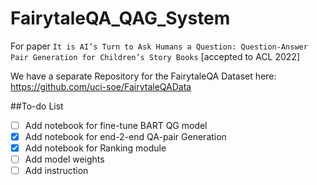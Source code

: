 # FairytaleQA_QAG_System

For paper ```It is AI’s Turn to Ask Humans a Question: Question-Answer Pair Generation for Children’s Story Books``` [accepted to ACL 2022]

We have a separate Repository for the FairytaleQA Dataset here: https://github.com/uci-soe/FairytaleQAData

##To-do List
* [ ] Add notebook for fine-tune BART QG model
* [x] Add notebook for end-2-end QA-pair Generation
* [x] Add notebook for Ranking module 
* [ ] Add model weights
* [ ] Add instruction
